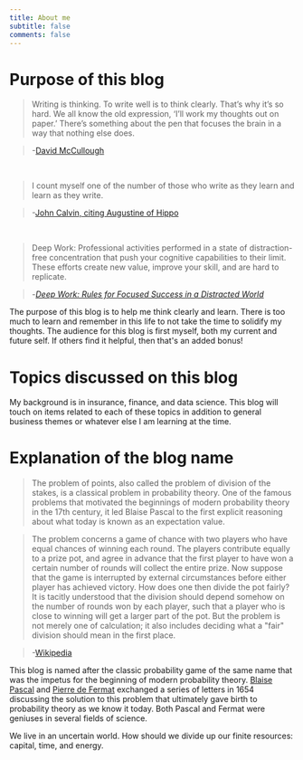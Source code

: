 ```yaml
---
title: About me
subtitle: false
comments: false
---
```


# Purpose of this blog

> Writing is thinking. To write well is to think clearly. That’s why it’s so hard. We all know the old expression, ‘I’ll work my thoughts out on paper.’ There’s something about the pen that focuses the brain in a way that nothing else does. 

>-[David McCullough](http://www.neh.gov/whoweare/mccullough/interview.html)

<br>

> I count myself one of the number of those who write as they learn and learn as they write.

>-[John Calvin, citing Augustine of Hippo](http://books.google.com/books?id=eABeezea4dwC&pg=RA1-PA5&lpg=RA1-PA5&dq=calvin+I+count+myself+one+of+the+number+of+those&source=bl&ots=Xjf6pCE17u&sig=0cVqI26G6Xjlxw-NUf_gAgMgLA8&hl=en&ei=-0HPStLqJMnTlAfVlISpCg&sa=X&oi=book_result&ct=result&resnum=1#v=onepage&q=calvin%20I%20count%20myself%20one%20of%20the%20number%20of%20those&f=false)

<br>

> Deep Work: Professional activities performed in a state of distraction-free concentration that push your cognitive capabilities to their limit. These efforts create new value, improve your skill, and are hard to replicate.

>-[*Deep Work: Rules for Focused Success in a Distracted World*](https://www.amazon.com/Deep-Work-Focused-Success-Distracted/dp/1455586692)

The purpose of this blog is to help me think clearly and learn. There is too much to learn and remember in this life to not take the time to solidify my thoughts. The audience for this blog is first myself, both my current and future self.  If others find it helpful, then that's an added bonus!

# Topics discussed on this blog

My background is in insurance, finance, and data science. This blog will touch on items related to each of these topics in addition to general business themes or whatever else I am learning at the time. 

# Explanation of the blog name

> The problem of points, also called the problem of division of the stakes, is a classical problem in probability theory. One of the famous problems that motivated the beginnings of modern probability theory in the 17th century, it led Blaise Pascal to the first explicit reasoning about what today is known as an expectation value.

> The problem concerns a game of chance with two players who have equal chances of winning each round. The players contribute equally to a prize pot, and agree in advance that the first player to have won a certain number of rounds will collect the entire prize. Now suppose that the game is interrupted by external circumstances before either player has achieved victory. How does one then divide the pot fairly? It is tacitly understood that the division should depend somehow on the number of rounds won by each player, such that a player who is close to winning will get a larger part of the pot. But the problem is not merely one of calculation; it also includes deciding what a "fair" division should mean in the first place.

>-[Wikipedia](https://en.m.wikipedia.org/wiki/Problem_of_points)

This blog is named after the classic probability game of the same name that was the impetus for the beginning of modern probability theory.  [Blaise Pascal](https://en.m.wikipedia.org/wiki/Blaise_Pascal) and [Pierre de Fermat](https://en.m.wikipedia.org/wiki/Pierre_de_Fermat)  exchanged a series of letters in 1654 discussing the solution to this problem that ultimately gave birth to probability theory as we know it today. Both Pascal and Fermat were geniuses in several fields of science. 

We live in an uncertain world. How should we divide up our finite resources:  capital, time, and energy. 
